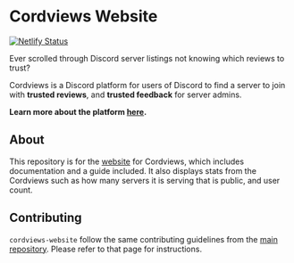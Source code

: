 # Cordviews Website

[![Netlify Status](https://api.netlify.com/api/v1/badges/fd32785d-92a2-4b81-aeaf-7362ec125c1b/deploy-status)](https://app.netlify.com/sites/cordviews/deploys)

Ever scrolled through Discord server listings not knowing which reviews to trust?

Cordviews is a Discord platform for users of Discord to find a server to join with **trusted reviews**, and **trusted feedback** for server admins.

**Learn more about the platform [here](https://github.com/cordviews/cordviews).**

## About
This repository is for the [website](https://www.cordviews.tk) for Cordviews, which includes documentation and a guide included. It also displays stats from the Cordviews such as how many servers it is serving that is public, and user count.

## Contributing
`cordviews-website` follow the same contributing guidelines from the [main repository](https://github.com/cordviews/cordviews). Please refer to that page for instructions.
